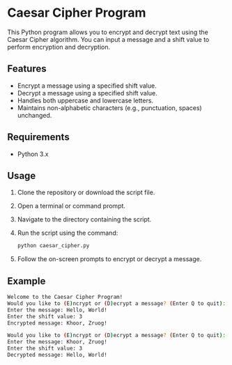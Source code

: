 # Caesar Cipher Program

This Python program allows you to encrypt and decrypt text using the Caesar Cipher algorithm. You can input a message and a shift value to perform encryption and decryption.

## Features

- Encrypt a message using a specified shift value.
- Decrypt a message using a specified shift value.
- Handles both uppercase and lowercase letters.
- Maintains non-alphabetic characters (e.g., punctuation, spaces) unchanged.

## Requirements

- Python 3.x

## Usage

1. Clone the repository or download the script file.
2. Open a terminal or command prompt.
3. Navigate to the directory containing the script.
4. Run the script using the command:

    ```sh
    python caesar_cipher.py
    ```

5. Follow the on-screen prompts to encrypt or decrypt a message.

## Example

```sh
Welcome to the Caesar Cipher Program!
Would you like to (E)ncrypt or (D)ecrypt a message? (Enter Q to quit): E
Enter the message: Hello, World!
Enter the shift value: 3
Encrypted message: Khoor, Zruog!

Would you like to (E)ncrypt or (D)ecrypt a message? (Enter Q to quit): D
Enter the message: Khoor, Zruog!
Enter the shift value: 3
Decrypted message: Hello, World!
